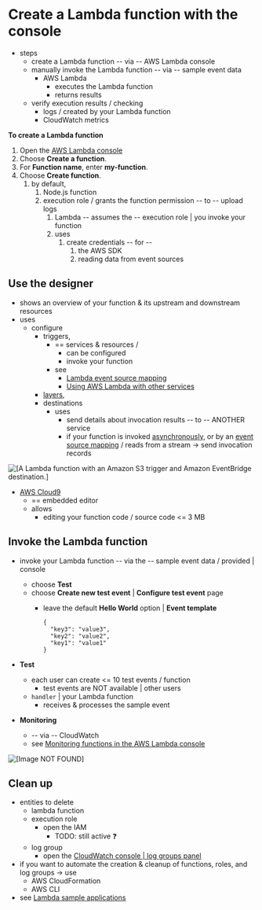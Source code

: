 # Create a Lambda function with the console<a name="getting-started-create-function"></a>

* steps
  * create a Lambda function -- via -- AWS Lambda console
  * manually invoke the Lambda function -- via -- sample event data
    * AWS Lambda 
      * executes the Lambda function
      * returns results
  * verify execution results / checking
    * logs / created by your Lambda function
    * CloudWatch metrics 

**To create a Lambda function**

1. Open the [AWS Lambda console](https://console.aws.amazon.com/lambda/home)
2. Choose **Create a function**\.
3. For **Function name**, enter **my-function**\.
4. Choose **Create function**\.
   1. by default,
      1. Node\.js function
      2. execution role / grants the function permission -- to -- upload logs
         1. Lambda -- assumes the -- execution role | you invoke your function
         2. uses
            1. create credentials -- for --
               1. the AWS SDK
               2. reading data from event sources

## Use the designer<a name="get-started-designer"></a>

* shows an overview of your function & its upstream and downstream resources
* uses
  * configure
    * triggers,
      * == services & resources /
        * can be configured
        * invoke your function 
      * see 
        * [Lambda event source mapping](invocation-eventsourcemapping.md)
        * [Using AWS Lambda with other services](lambda-services.md)
    * [layers](configuration-layers.md),
    * destinations
      * uses
        * send details about invocation results -- to -- ANOTHER service
        * if your function is invoked [asynchronously](invocation-async.md), or by an [event source mapping](invocation-eventsourcemapping.md) / reads from a stream -> send invocation records 

![\[A Lambda function with an Amazon S3 trigger and Amazon EventBridge destination.\]](http://docs.aws.amazon.com/lambda/latest/dg/images/console-designer.png)

* [AWS Cloud9](https://docs.aws.amazon.com/cloud9/latest/user-guide/)
  * == embedded editor
  * allows
    * editing your function code / source code <= 3 MB

## Invoke the Lambda function<a name="get-started-invoke-manually"></a>

* invoke your Lambda function -- via the -- sample event data / provided | console
  * choose **Test**
  * choose **Create new test event** | **Configure test event** page
    * leave the default **Hello World** option | **Event template**

        ```
        {
          "key3": "value3",
          "key2": "value2",
          "key1": "value1"
        }
        ```

* **Test**
  * each user can create <= 10 test events / function
    * test events are NOT available | other users
  * `handler` | your Lambda function
    * receives & processes the sample event 
* **Monitoring**
  * -- via -- CloudWatch
  * see [Monitoring functions in the AWS Lambda console](monitoring-functions-access-metrics.md) 
  
![\[Image NOT FOUND\]](http://docs.aws.amazon.com/lambda/latest/dg/images/metrics-functions-list.png)

## Clean up<a name="gettingstarted-cleanup"></a>

* entities to delete
  * lambda function
  * execution role
    * open the IAM
      * TODO: still active ❓
  * log group
    * open the [CloudWatch console | log groups panel](https://console.aws.amazon.com/cloudwatch/home#logs:)
* if you want to automate the creation & cleanup of functions, roles, and log groups -> use
  * AWS CloudFormation
  * AWS CLI
* see [Lambda sample applications](lambda-samples.md)